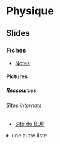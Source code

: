 <h1> Physique </h1>

<h2> Slides </h2>

<h3> Fiches </h3>

- [Notes](notes.docx)

<h4> Pictures </h3>

<h5> Ressources </h5>

<h6> Sites internets </h6>

- [Site du BUP](http://bupdoc.udppc.asso.fr/index.php)

<details>
  <summary>
    une autre liste
  </summary>
    - site 1 <br>
    - site 2 <br>
    - site 3 <br>
</details>


